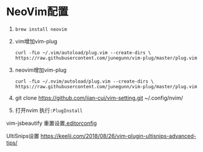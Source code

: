 # NeoVim配置

1. `brew install neovim`
2. vim增加vim-plug 

   `curl -fLo ~/.vim/autoload/plug.vim --create-dirs \
    https://raw.githubusercontent.com/junegunn/vim-plug/master/plug.vim`

3. neovim增加vim-plug

    `curl -fLo ~/.nvim/autoload/plug.vim --create-dirs \
    https://raw.githubusercontent.com/junegunn/vim-plug/master/plug.vim`

4. git clone https://github.com/jian-cui/vim-setting.git ~/.config/nvim/
5. 打开nvim 执行`:PlugInstall`

vim-jsbeautify 重置设置[.editorconfig](https://github.com/maksimr/vim-jsbeautify)

UltiSnips设置 https://keelii.com/2018/08/26/vim-plugin-ultisnips-advanced-tips/
